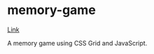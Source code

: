 # memory-game

[Link](https://serhii12.github.io/memory-game/)

A memory game using CSS Grid and JavaScript.
